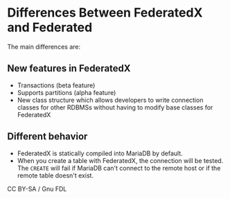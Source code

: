 
# Differences Between FederatedX and Federated

The main differences are:


## New features in FederatedX


* Transactions (beta feature)
* Supports partitions (alpha feature)
* New class structure which allows developers to write connection classes for other RDBMSs without having to modify base classes for FederatedX


## Different behavior


* FederatedX is statically compiled into MariaDB by default.
* When you create a table with FederatedX, the connection will be tested. The `CREATE` will fail if MariaDB can't connect to the remote host or if the remote table doesn't exist.


CC BY-SA / Gnu FDL


